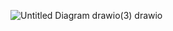 ![Untitled Diagram drawio(3) drawio](https://github.com/user-attachments/assets/3c276a23-e669-4907-9d2d-d9488a9250c7)

